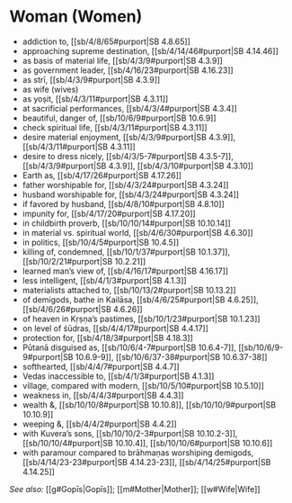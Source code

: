 # Woman (Women)

* addiction to, [[sb/4/8/65#purport|SB 4.8.65]]
* approaching supreme destination, [[sb/4/14/46#purport|SB 4.14.46]]
* as basis of material life, [[sb/4/3/9#purport|SB 4.3.9]]
* as government leader, [[sb/4/16/23#purport|SB 4.16.23]]
* as strī, [[sb/4/3/9#purport|SB 4.3.9]]
* as wife (wives) 
* as yoṣit, [[sb/4/3/11#purport|SB 4.3.11]]
* at sacrificial performances, [[sb/4/3/4#purport|SB 4.3.4]]
* beautiful, danger of, [[sb/10/6/9#purport|SB 10.6.9]]
* check spiritual life, [[sb/4/3/11#purport|SB 4.3.11]]
* desire material enjoyment, [[sb/4/3/9#purport|SB 4.3.9]], [[sb/4/3/11#purport|SB 4.3.11]]
* desire to dress nicely, [[sb/4/3/5-7#purport|SB 4.3.5-7]], [[sb/4/3/9#purport|SB 4.3.9]], [[sb/4/3/10#purport|SB 4.3.10]]
* Earth as, [[sb/4/17/26#purport|SB 4.17.26]]
* father worshipable for, [[sb/4/3/24#purport|SB 4.3.24]]
* husband worshipable for, [[sb/4/3/24#purport|SB 4.3.24]]
* if favored by husband, [[sb/4/8/10#purport|SB 4.8.10]]
* impunity for, [[sb/4/17/20#purport|SB 4.17.20]]
* in childbirth proverb, [[sb/10/10/14#purport|SB 10.10.14]]
* in material vs. spiritual world, [[sb/4/6/30#purport|SB 4.6.30]]
* in politics, [[sb/10/4/5#purport|SB 10.4.5]]
* killing of, condemned, [[sb/10/1/37#purport|SB 10.1.37]], [[sb/10/2/21#purport|SB 10.2.21]]
* learned man’s view of, [[sb/4/16/17#purport|SB 4.16.17]]
* less intelligent, [[sb/4/1/3#purport|SB 4.1.3]]
* materialists attached to, [[sb/10/13/2#purport|SB 10.13.2]]
* of demigods, bathe in Kailāsa, [[sb/4/6/25#purport|SB 4.6.25]], [[sb/4/6/26#purport|SB 4.6.26]]
* of heaven in Kṛṣṇa’s pastimes, [[sb/10/1/23#purport|SB 10.1.23]]
* on level of śūdras, [[sb/4/4/17#purport|SB 4.4.17]]
* protection for, [[sb/4/18/3#purport|SB 4.18.3]]
* Pūtanā disguised as, [[sb/10/6/4-7#purport|SB 10.6.4-7]], [[sb/10/6/9-9#purport|SB 10.6.9-9]], [[sb/10/6/37-38#purport|SB 10.6.37-38]]
* softhearted, [[sb/4/4/7#purport|SB 4.4.7]]
* Vedas inaccessible to, [[sb/4/1/3#purport|SB 4.1.3]]
* village, compared with modern, [[sb/10/5/10#purport|SB 10.5.10]]
* weakness in, [[sb/4/4/3#purport|SB 4.4.3]]
* wealth &, [[sb/10/10/8#purport|SB 10.10.8]], [[sb/10/10/9#purport|SB 10.10.9]]
* weeping &, [[sb/4/4/2#purport|SB 4.4.2]]
* with Kuvera’s sons, [[sb/10/10/2-3#purport|SB 10.10.2-3]], [[sb/10/10/4#purport|SB 10.10.4]], [[sb/10/10/6#purport|SB 10.10.6]]
* with paramour compared to brāhmaṇas worshiping demigods, [[sb/4/14/23-23#purport|SB 4.14.23-23]], [[sb/4/14/25#purport|SB 4.14.25]]

*See also:* [[g#Gopīs|Gopīs]]; [[m#Mother|Mother]]; [[w#Wife|Wife]]
